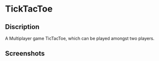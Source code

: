 # TickTacToe

## Discription
A Multiplayer game TicTacToe, which can be played amongst two players.

## Screenshots

